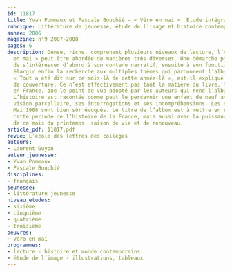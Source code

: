 ```yaml
---
id: 11817
title: Yvan Pommaux et Pascale Bouchié – « Véro en mai ». Étude intégrale 
rubrique: Littérature de jeunesse, étude de l’image et histoire contemporaine [6e-3e]
annee: 2006
magazine: n°9 2007-2008
pages: 6
description: Dense, riche, comprenant plusieurs niveaux de lecture, l’étude de « Véro
  en mai » peut être abordée de manières très diverses. Une démarche possible est
  de s’intéresser d’abord à son contenu narratif, ensuite à son fonctionnement, pour
  élargir enfin la recherche aux multiples thèmes qui parcourent l’album. Mai 68 – 
  « Tout a été dit sur ce mois-là de cette année-là », est-il expliqué en quatrième
  de couverture. Ce n’est effectivement pas tant la matière du livre, l’année 1968
  en France, que le point de vue adopté par les auteurs qui rend l’album original.
  L’histoire est racontée comme peut le percevoir une enfant de neuf ans, avec sa
  vision parcellaire, ses interrogations et ses incompréhensions. Les événements de
  Mai 1968 sont bien sûr évoqués. Le titre de l’album est à mettre en relation avec
  cette période de l’histoire de la France, mais aussi avec la puissance symbolique
  de ce mois du printemps, saison de vie et de renouveau.
article_pdf: 11817.pdf
revue: L’école des lettres des collèges
auteurs:
- Laurent Guyon
auteur_jeunesse:
- Yvan Pommaux
- Pascale Bouchié
disciplines:
- français
jeunesse:
- littérature jeunesse
niveau_etudes:
- sixième
- cinquième
- quatrième
- troisième
oeuvres:
- Véro en mai
programmes:
- lecture - histoire et monde contemporains
- étude de l’image - illustrations, tableaux
---
```

